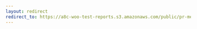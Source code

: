 ```yaml
---
layout: redirect
redirect_to: https://a8c-woo-test-reports.s3.amazonaws.com/public/pr-merge/38931/api/index.html
---
```


